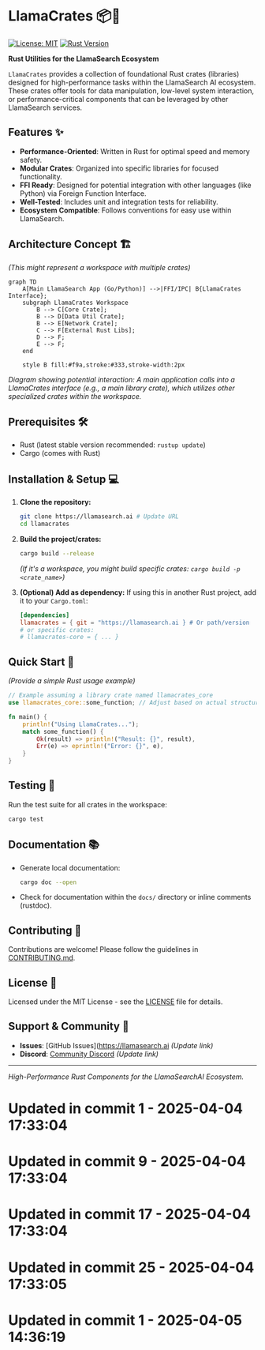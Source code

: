 # LlamaCrates 📦🦀

[![License: MIT](https://img.shields.io/badge/License-MIT-yellow.svg)](https://opensource.org/licenses/MIT)
[![Rust Version](https://img.shields.io/badge/rust-1.60+-blue.svg)](https://www.rust-lang.org/)
<!-- Add build status, crates.io version badges -->

**Rust Utilities for the LlamaSearch Ecosystem**

`LlamaCrates` provides a collection of foundational Rust crates (libraries) designed for high-performance tasks within the LlamaSearch AI ecosystem. These crates offer tools for data manipulation, low-level system interaction, or performance-critical components that can be leveraged by other LlamaSearch services.

## Features ✨

*   **Performance-Oriented**: Written in Rust for optimal speed and memory safety.
*   **Modular Crates**: Organized into specific libraries for focused functionality.
*   **FFI Ready**: Designed for potential integration with other languages (like Python) via Foreign Function Interface.
*   **Well-Tested**: Includes unit and integration tests for reliability.
*   **Ecosystem Compatible**: Follows conventions for easy use within LlamaSearch.

## Architecture Concept 🏗️

*(This might represent a workspace with multiple crates)*
```mermaid
graph TD
    A[Main LlamaSearch App (Go/Python)] -->|FFI/IPC| B{LlamaCrates Interface};
    subgraph LlamaCrates Workspace
        B --> C[Core Crate];
        B --> D[Data Util Crate];
        B --> E[Network Crate];
        C --> F[External Rust Libs];
        D --> F;
        E --> F;
    end

    style B fill:#f9a,stroke:#333,stroke-width:2px
```
*Diagram showing potential interaction: A main application calls into a LlamaCrates interface (e.g., a main library crate), which utilizes other specialized crates within the workspace.*

## Prerequisites 🛠️

*   Rust (latest stable version recommended: `rustup update`)
*   Cargo (comes with Rust)

## Installation & Setup 💻

1.  **Clone the repository:**
    ```bash
    git clone https://llamasearch.ai # Update URL
    cd llamacrates
    ```

2.  **Build the project/crates:**
    ```bash
    cargo build --release
    ```
    *(If it's a workspace, you might build specific crates: `cargo build -p <crate_name>`)*

3.  **(Optional) Add as dependency:**
    If using this in another Rust project, add it to your `Cargo.toml`:
    ```toml
    [dependencies]
    llamacrates = { git = "https://llamasearch.ai } # Or path/version
    # or specific crates:
    # llamacrates-core = { ... }
    ```

## Quick Start 🚀

*(Provide a simple Rust usage example)*
```rust
// Example assuming a library crate named llamacrates_core
use llamacrates_core::some_function; // Adjust based on actual structure

fn main() {
    println!("Using LlamaCrates...");
    match some_function() {
        Ok(result) => println!("Result: {}", result),
        Err(e) => eprintln!("Error: {}", e),
    }
}
```

## Testing 🧪

Run the test suite for all crates in the workspace:

```bash
cargo test
```

## Documentation 📚

*   Generate local documentation:
    ```bash
    cargo doc --open
    ```
*   Check for documentation within the `docs/` directory or inline comments (rustdoc).

## Contributing 🤝

Contributions are welcome! Please follow the guidelines in [CONTRIBUTING.md](CONTRIBUTING.md).

## License 📄

Licensed under the MIT License - see the [LICENSE](LICENSE) file for details.

## Support & Community 💬

*   **Issues**: [GitHub Issues](https://llamasearch.ai *(Update link)*
*   **Discord**: [Community Discord](https://discord.gg/llamasearch) *(Update link)*

---

*High-Performance Rust Components for the LlamaSearchAI Ecosystem.*

# Updated in commit 1 - 2025-04-04 17:33:04

# Updated in commit 9 - 2025-04-04 17:33:04

# Updated in commit 17 - 2025-04-04 17:33:04

# Updated in commit 25 - 2025-04-04 17:33:05

# Updated in commit 1 - 2025-04-05 14:36:19
